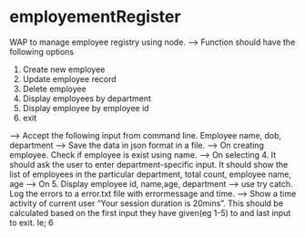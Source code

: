 # employementRegister
WAP to manage employee registry using node. 
--> Function should have the following options 
1. Create new employee 
2. Update employee record 
3. Delete employee 
4. Display employees by department 
5. Display employee by employee id 
6. exit 

--> Accept the following input from command line. Employee name, dob, department 
--> Save the data in json format in a file. 
--> On creating employee. Check if employee is exist using name. 
--> On selecting 4. It should ask the user to enter department-specific input. It should show the list of employees in the particular department, total count, employee name, age 
--> On 5. Display employee id, name,age, department 
--> use try catch. Log the errors to a error.txt file with errormessage and time. 
--> Show a time activity of current user “Your session duration is 20mins”. This should be calculated based on the first input they have given(eg 1-5) to and last input to exit. Ie; 6